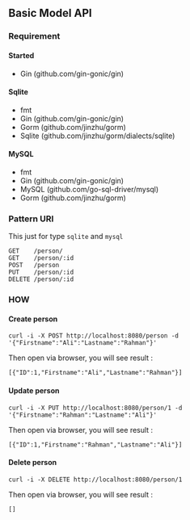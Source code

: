 ## Basic Model API
### Requirement
#### Started
-  Gin (github.com/gin-gonic/gin)

#### Sqlite
- fmt
- Gin (github.com/gin-gonic/gin)
- Gorm (github.com/jinzhu/gorm)
- Sqlite (github.com/jinzhu/gorm/dialects/sqlite)

#### MySQL
- fmt
- Gin (github.com/gin-gonic/gin)
- MySQL (github.com/go-sql-driver/mysql)
- Gorm (github.com/jinzhu/gorm)

### Pattern URI
This just for type `sqlite` and `mysql`

```
GET    /person/                  
GET    /person/:id               
POST   /person                   
PUT    /person/:id               
DELETE /person/:id 
```

### HOW
#### Create person
``curl -i -X POST http://localhost:8080/person -d '{"Firstname":"Ali":"Lastname":"Rahman"}'``

Then open via browser, you will see result :
```
[{"ID":1,"Firstname":"Ali","Lastname":"Rahman"}]
```

#### Update person
``curl -i -X PUT http://localhost:8080/person/1 -d '{"Firstname":"Rahman":"Lastname":"Ali"}'``

Then open via browser, you will see result :
```
[{"ID":1,"Firstname":"Rahman","Lastname":"Ali"}]
```

#### Delete person 
``curl -i -X DELETE http://localhost:8080/person/1``

Then open via browser, you will see result :
```
[]
```

